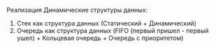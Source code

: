 Реализация Динамические структуры данных:

1. Стек как структура данных (Статический + Динамический)
2. Очередь как структура данных (FIFO (первый пришел - первый ушел) + Кольцевая очередь + Очередь с приоритетом)
